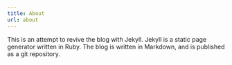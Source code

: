 ```yaml
---
title: About
url: about
---
```


This is an attempt to revive the blog with Jekyll. Jekyll is a static page generator written in Ruby. The blog is written in Markdown, and is published as a git repository.

